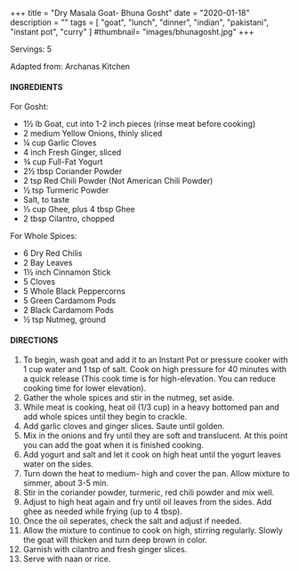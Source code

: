 +++
title = "Dry Masala Goat- Bhuna Gosht"
date = "2020-01-18"
description = ""
tags = [
    "goat",
    "lunch",
    "dinner",
    "indian",
    "pakistani",
    "instant pot", 
    "curry"
]
#thumbnail= "images/bhunagosht.jpg"
+++

Servings: 5 <!--more-->

Adapted from: Archanas Kitchen

#### INGREDIENTS 

For Gosht: 

* 1½ lb Goat, cut into 1-2 inch pieces (rinse meat before cooking) 
* 2 medium Yellow Onions, thinly sliced
* ¼ cup Garlic Cloves
* 4 inch Fresh Ginger, sliced
* ¾ cup Full-Fat Yogurt 
* 2½ tbsp Coriander Powder 
* 2 tsp Red Chili Powder (Not American Chili Powder) 
* ½ tsp Turmeric Powder
* Salt, to taste
* ⅓ cup Ghee, plus 4 tbsp Ghee 
* 2 tbsp Cilantro, chopped

For Whole Spices:

* 6 Dry Red Chilis
* 2 Bay Leaves
* 1½ inch Cinnamon Stick
* 5 Cloves
* 5 Whole Black Peppercorns
* 5 Green Cardamom Pods
* 2 Black Cardamom Pods
* ½ tsp Nutmeg, ground

#### DIRECTIONS 

1. To begin, wash goat and add it to an Instant Pot or pressure cooker with 1 cup water and 1 tsp of salt. Cook on high pressure for 40 minutes with a quick release (This cook time is for high-elevation. You can reduce cooking time for lower elevation). 
2. Gather the whole spices and stir in the nutmeg, set aside. 
3. While meat is cooking, heat oil (1/3 cup) in a heavy bottomed pan and add whole spices until they begin to crackle.
4. Add garlic cloves and ginger slices. Saute until golden.
5. Mix in the onions and fry until they are soft and translucent. At this point you can add the goat when it is finished cooking.
6. Add yogurt and salt and let it cook on high heat until the yogurt leaves water on the sides.
7. Turn down the heat to medium- high and cover the pan. Allow mixture to simmer, about 3-5 min.
8. Stir in the coriander powder, turmeric, red chili powder and mix well.
9. Adjust to high heat again and fry until oil leaves from the sides. Add ghee as needed while frying (up to 4 tbsp).
10. Once the oil seperates, check the salt and adjust if needed.
11. Allow the mixture to continue to cook on high, stirring regularly. Slowly the goat will thicken and turn deep brown in color. 
12. Garnish with cilantro and fresh ginger slices. 
13. Serve with naan or rice. 
